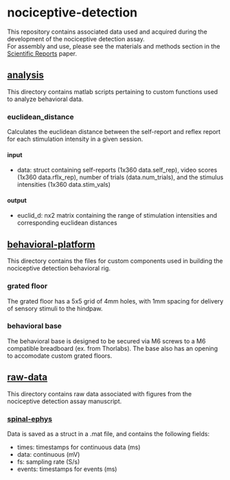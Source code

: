 # nociceptive-detection
This repository contains associated data used and acquired during the development of the nociceptive detection assay.   
For assembly and use, please see the materials and methods section in the [Scientific Reports](https://www.nature.com/articles/s41598-020-70028-8) paper.

## [analysis](/analysis)
This directory contains matlab scripts pertaining to custom functions used to analyze behavioral data.
### euclidean_distance
Calculates the euclidean distance between the self-report and reflex report for each stimulation intensity in a given session.  
#### input
 - data: struct containing self-reports (1x360 data.self_rep), video scores (1x360 data.rflx_rep), number of trials (data.num_trials), and the stimulus intensities (1x360 data.stim_vals)
#### output
 - euclid_d: nx2 matrix containing the range of stimulation intensities and corresponding euclidean distances

## [behavioral-platform](/behavioral-platform)
This directory contains the files for custom components used in building the nociceptive detection behavioral rig.  
### grated floor
The grated floor has a 5x5 grid of 4mm holes, with 1mm spacing for delivery of sensory stimuli to the hindpaw.

### behavioral base
The behavioral base is designed to be secured via M6 screws to a M6 compatible breadboard (ex. from Thorlabs). The base also has an opening to accomodate custom grated floors.

## [raw-data](/raw-data)
This directory contains raw data associated with figures from the nociceptive detection assay manuscript.
### [spinal-ephys](/raw-data/spinal-ephys)
Data is saved as a struct in a .mat file, and contains the following fields:  
 - times: timestamps for continuous data (ms)
 - data: continuous (mV)
 - fs: sampling rate (S/s)
 - events: timestamps for events (ms)
